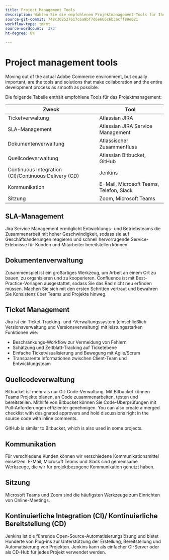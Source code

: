 ```yaml
---
title: Project Management Tools
description: Wählen Sie die empfohlenen Projektmanagement-Tools für Ihre Adobe Commerce-Implementierung aus.
source-git-commit: 748c302527617c6a9bf7d6e666c6b3acff89e021
workflow-type: tm+mt
source-wordcount: '373'
ht-degree: 0%

---
```



# Project management tools

Moving out of the actual Adobe Commerce environment, but equally important, are the tools and solutions that make collaboration and the entire development process as smooth as possible.

Die folgende Tabelle enthält empfohlene Tools für das Projektmanagement:

| Zweck | Tool |
|------------------------------------------------------|--------------------------------------|
| Ticketverwaltung | Atlassian JIRA |
| SLA-Management | Atlassian JIRA Service Management |
| Dokumentenverwaltung | Atlassischer Zusammenfluss |
| Quellcodeverwaltung | Atlassian Bitbucket, GitHub |
| Continuous Integration (CI)/Continuous Delivery (CD) | Jenkins |
| Kommunikation | E-Mail, Microsoft Teams, Telefon, Slack |
| Sitzung | Zoom, Microsoft Teams |

## SLA-Management

Jira Service Management ermöglicht Entwicklungs- und Betriebsteams die Zusammenarbeit mit hoher Geschwindigkeit, sodass sie auf Geschäftsänderungen reagieren und schnell hervorragende Service-Erlebnisse für Kunden und Mitarbeiter bereitstellen können.

## Dokumentenverwaltung

Zusammenspiel ist ein großartiges Werkzeug, um Arbeit an einem Ort zu bauen, zu organisieren und zu kooperieren. Confluence ist mit Best-Practice-Vorlagen ausgestattet, sodass Sie das Rad nicht neu erfinden müssen. Machen Sie sich mit den ersten Schritten vertraut und bewahren Sie Konsistenz über Teams und Projekte hinweg.

## Ticket Management

Jira ist ein Ticket-Tracking- und -Verwaltungssystem (einschließlich Versionsverwaltung und Versionsverwaltung) mit leistungsstarken Funktionen wie:

- Beschränkungs-Workflow zur Vermeidung von Fehlern
- Schätzung und Zeitblatt-Tracking auf Ticketebene
- Einfache Ticketvisualisierung und Bewegung mit Agile/Scrum
- Transparente Informationen zwischen Client-Team und Entwicklungsteam

## Quellcodeverwaltung

Bitbucket ist mehr als nur Git-Code-Verwaltung. Mit Bitbucket können Teams Projekte planen, an Code zusammenarbeiten, testen und bereitstellen. Mithilfe von Bitbucket können Sie Code-Überprüfungen mit Pull-Anforderungen effizienter genehmigen. You can also create a merged checklist with designated approvers and hold discussions right in the source code with inline comments.

GitHub is similar to Bitbucket, which is also used in some projects.

## Kommunikation

Für verschiedene Kunden können wir verschiedene Kommunikationsmittel einsetzen: E-Mail, Microsoft Teams und Slack sind gemeinsame Werkzeuge, die wir für projektbezogene Kommunikation genutzt haben.

## Sitzung

Microsoft Teams und Zoom sind die häufigsten Werkzeuge zum Einrichten von Online-Meetings.

## Kontinuierliche Integration (CI)/ Kontinuierliche Bereitstellung (CD)

Jenkins ist die führende Open-Source-Automatisierungslösung und bietet Hunderte von Plug-ins zur Unterstützung der Erstellung, Bereitstellung und Automatisierung von Projekten. Jenkins kann als einfacher CI-Server oder als CD-Hub für jedes Projekt verwendet werden.
